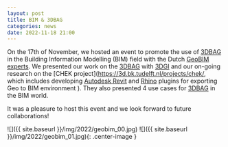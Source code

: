 ```yaml
---
layout: post
title: BIM & 3DBAG
categories: news
date: 2022-11-18 21:00
---
```


On the 17th of November, we hosted an event to promote the use of [3DBAG](3dbag.nl) in the Building Information Modelling (BIM) field with the Dutch [GeoBIM experts](https://www.geobimexperts.nl/). We presented our work on the [3DBAG](3dbag.nl) with [3DGI](3dgi.nl) and our on-going research on the [CHEK project](https://3d.bk.tudelft.nl/projects/chek/, which includes developing [Autodesk Revit](https://github.com/tudelft3d/cityjsonToRevit) and [Rhino](https://github.com/cityjson/RhinoCityJSON) plugins for exporting Geo to BIM environment ). They also presented 4 use cases for [3DBAG](3dbag.nl) in the BIM world.

It was a pleasure to host this event and we look forward to future collaborations! 

![]({{ site.baseurl }}/img/2022/geobim_00.jpg)
![]({{ site.baseurl }}/img/2022/geobim_01.jpg){: .center-image }

